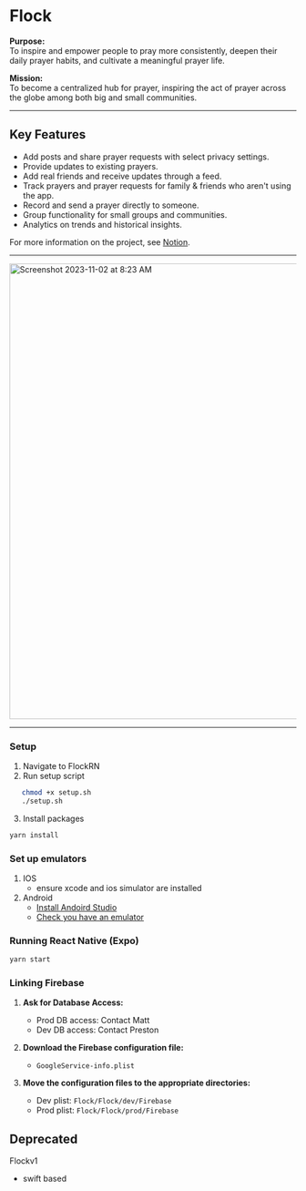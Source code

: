 # Flock  

**Purpose:**  
To inspire and empower people to pray more consistently, deepen their daily prayer habits, and cultivate a meaningful prayer life. 

**Mission:**  
To become a centralized hub for prayer, inspiring the act of prayer across the globe among both big and small communities.  

---  

## Key Features  
- Add posts and share prayer requests with select privacy settings.  
- Provide updates to existing prayers.  
- Add real friends and receive updates through a feed.  
- Track prayers and prayer requests for family & friends who aren't using the app.  
- Record and send a prayer directly to someone.  
- Group functionality for small groups and communities.  
- Analytics on trends and historical insights.  

For more information on the project, see [Notion](https://www.notion.so/7a20c472b3bc4b50b79d57fdfdf22f73?v=8703808a97b34242a8b2a00cb1456be9&pvs=4).  

---  

<img src="https://github.com/lammylol/Prayer-Calendar/assets/44993071/669810be-6829-4dfd-b5fd-41297521480b" alt="Screenshot 2023-11-02 at 8:23 AM" width="800">  

---  

### Setup  
1. Navigate to FlockRN
2. Run setup script
```bash
   chmod +x setup.sh
   ./setup.sh
```
3. Install packages
```bash
yarn install
```

### Set up emulators
1. IOS
   - ensure xcode and ios simulator are installed
2. Android
   - [Install Andoird Studio](https://developer.android.com/studio)
   - [Check you have an emulator](https://docs.expo.dev/workflow/android-studio-emulator/)

### Running React Native (Expo)
```bash
yarn start
```


### Linking Firebase  
1. **Ask for Database Access:**  
   - Prod DB access: Contact Matt  
   - Dev DB access: Contact Preston  

2. **Download the Firebase configuration file:**  
   - `GoogleService-info.plist`  

3. **Move the configuration files to the appropriate directories:**  
   - Dev plist: `Flock/Flock/dev/Firebase`  
   - Prod plist: `Flock/Flock/prod/Firebase`  

## Deprecated
Flockv1
- swift based 
